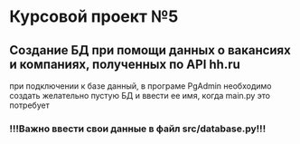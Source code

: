 # Курсовой проект №5
## Создание БД при помощи данных о вакансиях и компаниях, полученных по API hh.ru 
при подключении к базе данный, в програме PgAdmin необходимо создать желательно пустую БД и ввести ее имя, когда main.py это потребует

### !!!Важно ввести свои данные в файл src/database.py!!!
